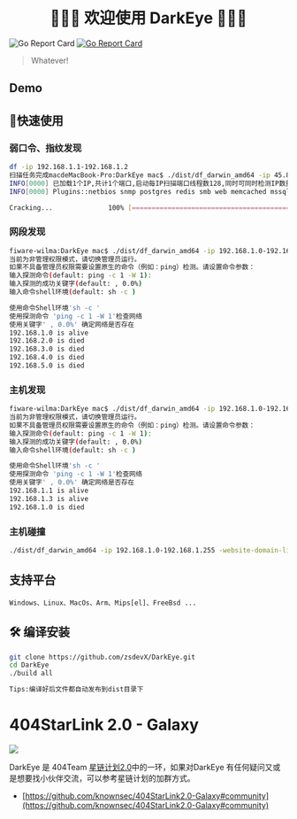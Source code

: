 <h1 align="center">👏👏👏 欢迎使用 DarkEye 👏👏👏</h1>

![Go Report Card](https://img.shields.io/github/release-date/zsdevX/DarkEye) [![Go Report Card](https://goreportcard.com/badge/github.com/zsdevX/DarkEye)](https://goreportcard.com/report/github.com/zsdevX/DarkEye)


> Whatever!

## Demo

## 🚀快速使用 

### 弱口令、指纹发现

```bash
df -ip 192.168.1.1-192.168.1.2
扫描任务完成macdeMacBook-Pro:DarkEye mac$ ./dist/df_darwin_amd64 -ip 45.88.13.188 -website-domain-list www.hackdoor.org -port-list 80
INFO[0000] 已加载1个IP,共计1个端口,启动每IP扫描端口线程数128,同时可同时检测IP数量32 
INFO[0000] Plugins::netbios snmp postgres redis smb web memcached mssql mysql ftp mongodb ssh  

Cracking...              100% [==================================================================================================================================================] (1/1, 13 it/min) 
```

### 网段发现

```bash
fiware-wilma:DarkEye mac$ ./dist/df_darwin_amd64 -ip 192.168.1.0-192.168.255.0  -only-alive-network
当前为非管理权限模式，请切换管理员运行。
如果不具备管理员权限需要设置原生的命令（例如：ping）检测。请设置命令参数：
输入探测命令(default: ping -c 1 -W 1):
输入探测的成功关键字(default: , 0.0%)
输入命令shell环境(default: sh -c )

使用命令Shell环境'sh -c '
使用探测命令 'ping -c 1 -W 1'检查网络 
使用关键字' , 0.0%' 确定网络是否存在
192.168.1.0 is alive
192.168.2.0 is died
192.168.3.0 is died
192.168.4.0 is died
192.168.5.0 is died

```

### 主机发现

```bash
fiware-wilma:DarkEye mac$ ./dist/df_darwin_amd64 -ip 192.168.1.0-192.168.1.255 --alive-host-check
当前为非管理权限模式，请切换管理员运行。
如果不具备管理员权限需要设置原生的命令（例如：ping）检测。请设置命令参数：
输入探测命令(default: ping -c 1 -W 1):
输入探测的成功关键字(default: , 0.0%)
输入命令shell环境(default: sh -c )

使用命令Shell环境'sh -c '
使用探测命令 'ping -c 1 -W 1'检查网络 
使用关键字' , 0.0%' 确定网络是否存在
192.168.1.1 is alive
192.168.1.3 is alive
192.168.1.0 is died

```

### 主机碰撞

```bash
./dist/df_darwin_amd64 -ip 192.168.1.0-192.168.1.255 -website-domain-list website.txt
```

## 支持平台

```
Windows、Linux、MacOs、Arm、Mips[el]、FreeBsd ...
```


## 🛠 编译安装

```bash
git clone https://github.com/zsdevX/DarkEye.git
cd DarkEye
./build all

Tips:编译好后文件都自动发布到dist目录下
```

# 404StarLink 2.0 - Galaxy

![](https://github.com/knownsec/404StarLink-Project/raw/master/logo.png)

DarkEye 是 404Team [星链计划2.0](https://github.com/knownsec/404StarLink2.0-Galaxy)中的一环，如果对DarkEye 有任何疑问又或是想要找小伙伴交流，可以参考星链计划的加群方式。

- [https://github.com/knownsec/404StarLink2.0-Galaxy#community](https://github.com/knownsec/404StarLink2.0-Galaxy#community)


